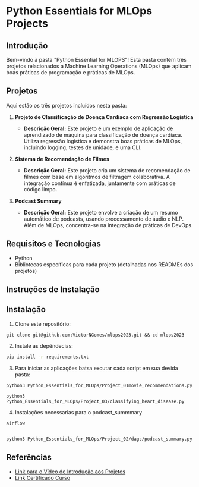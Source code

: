# Python Essentials for MLOps Projects

## Introdução
Bem-vindo à pasta "Python Essential for MLOPS"! Esta pasta contém três projetos relacionados a Machine Learning Operations (MLOps) que aplicam boas práticas de programação e práticas de MLOps.

## Projetos
Aqui estão os três projetos incluídos nesta pasta:

1. **Projeto de Classificação de Doença Cardíaca com Regressão Logística**
   - **Descrição Geral:** Este projeto é um exemplo de aplicação de aprendizado de máquina para classificação de doença cardíaca. Utiliza regressão logística e demonstra boas práticas de MLOps, incluindo logging, testes de unidade, e uma CLI.

2. **Sistema de Recomendação de Filmes**
   - **Descrição Geral:** Este projeto cria um sistema de recomendação de filmes com base em algoritmos de filtragem colaborativa. A integração contínua é enfatizada, juntamente com práticas de código limpo.

3. **Podcast Summary**
   - **Descrição Geral:** Este projeto envolve a criação de um resumo automático de podcasts, usando processamento de áudio e NLP. Além de MLOps, concentra-se na integração de práticas de DevOps.

## Requisitos e Tecnologias
- Python
- Bibliotecas específicas para cada projeto (detalhadas nos READMEs dos projetos)

## Instruções de Instalação
## Instalação

1. Clone este repositório:
````
git clone git@github.com:VictorNGomes/mlops2023.git && cd mlops2023
````

2. Instale as depêndecias:
```.bash
pip install -r requirements.txt
```

3. Para iniciar as aplicações batsa excutar cada script em sua devida pasta:
```.bash
python3 Python_Essentials_for_MLOps/Project_01movie_recommendations.py 
```
```
python3 Python_Essentials_for_MLOps/Project_03/classifying_heart_disease.py
```
4. Instalações necessarias para o podcast_summmary

`airflow`
```

```

```.bash
python3 Python_Essentials_for_MLOps/Project_02/dags/podcast_summary.py
``` 


## Referências
- [Link para o Vídeo de Introdução aos Projetos](https://www.loom.com/share/dcf3f606705e4035994d1ac0cdb4845e?sid=32b112ba-7966-4f2b-b9a8-e2f34931a42e)
- [Link Certificado Curso](https://app.dataquest.io/view_cert/IOSGC8GE23J60RDBUU8U)
